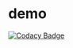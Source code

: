 # demo
[![Codacy Badge](https://api.codacy.com/project/badge/Grade/9c3c29b3553747efb9b95c2408d553c8)](https://app.codacy.com/app/Santhiyasai/demo?utm_source=github.com&utm_medium=referral&utm_content=Santhiyasai/demo&utm_campaign=Badge_Grade_Dashboard)